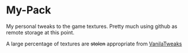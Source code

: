 # My-Pack
My personal tweaks to the game textures.  Pretty much using github as remote storage at this point.

A large percentage of textures are ~~stolen~~ appropriate from [VanilaTweaks](https://vanillatweaks.net/) 
